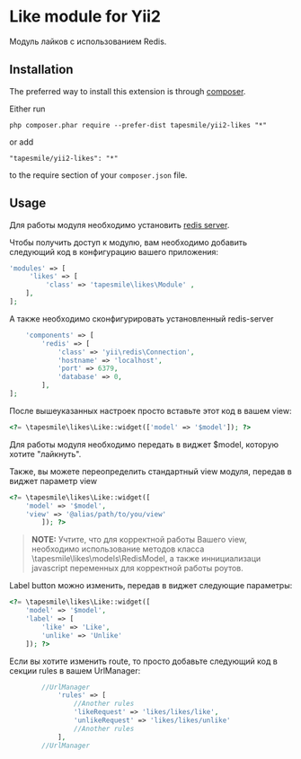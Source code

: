 Like module for Yii2
====================
Модуль лайков с использованием Redis. 

Installation
------------

The preferred way to install this extension is through [composer](http://getcomposer.org/download/).

Either run

```
php composer.phar require --prefer-dist tapesmile/yii2-likes "*"
```

or add

```
"tapesmile/yii2-likes": "*"
```

to the require section of your `composer.json` file.


Usage
-----

Для работы модуля необходимо установить [redis server](https://redis.io/).

Чтобы получить доступ к модулю, вам необходимо добавить следующий код в конфигурацию вашего приложения:
```php
'modules' => [
     'likes' => [
         'class' => 'tapesmile\likes\Module' ,
    ],
];
```
А также необходимо сконфигурировать установленный redis-server
```php
    'components' => [
        'redis' => [
            'class' => 'yii\redis\Connection',
            'hostname' => 'localhost',
            'port' => 6379,
            'database' => 0,
        ],
];
```
После вышеуказанных настроек просто вставьте этот код в вашем view:
```php
<?= \tapesmile\likes\Like::widget(['model' => '$model']); ?>
```
Для работы модуля необходимо передать в виджет $model, которую хотите "лайкнуть".

Также, вы можете переопределить стандартный view модуля, передав в виджет параметр view
```php
<?= \tapesmile\likes\Like::widget([
	'model' => '$model',
	'view' => '@alias/path/to/you/view'
		]); ?>
```
>**NOTE:** Учтите, что для корректной работы Вашего view, необходимо использование методов класса \tapesmile\likes\models\RedisModel, а также иннициализаци javascript переменных для корректной работы роутов.

Label button можно изменить, передав в виджет следующие параметры:
```php
<?= \tapesmile\likes\Like::widget([
	'model' => '$model',
    'label' => [
        'like' => 'Like',
        'unlike' => 'Unlike'
	]); ?>
```
Если вы хотите изменить route, то просто добавьте следующий код в секции rules в вашем UrlManager:
```php
		//UrlManager
            'rules' => [
				//Another rules
                'likeRequest' => 'likes/likes/like',
                'unlikeRequest' => 'likes/likes/unlike'
				//Another rules
            ],
		//UrlManager
```